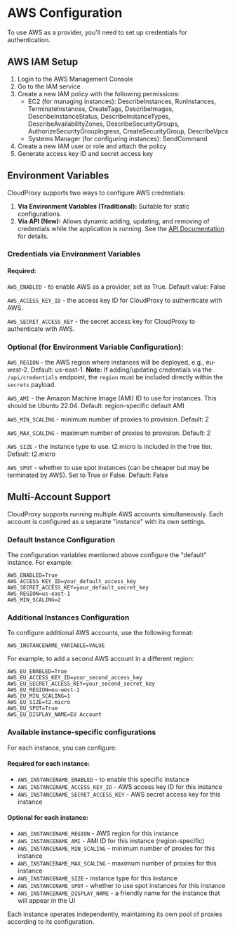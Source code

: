 # AWS Configuration

To use AWS as a provider, you'll need to set up credentials for authentication.

## AWS IAM Setup

1. Login to the AWS Management Console
2. Go to the IAM service
3. Create a new IAM policy with the following permissions:
   - EC2 (for managing instances): DescribeInstances, RunInstances, TerminateInstances, CreateTags, DescribeImages, DescribeInstanceStatus, DescribeInstanceTypes, DescribeAvailabilityZones, DescribeSecurityGroups, AuthorizeSecurityGroupIngress, CreateSecurityGroup, DescribeVpcs
   - Systems Manager (for configuring instances): SendCommand
4. Create a new IAM user or role and attach the policy
5. Generate access key ID and secret access key

## Environment Variables

CloudProxy supports two ways to configure AWS credentials:
1.  **Via Environment Variables (Traditional):** Suitable for static configurations.
2.  **Via API (New):** Allows dynamic adding, updating, and removing of credentials while the application is running. See the [API Documentation](./api.md#credential-management) for details.

### Credentials via Environment Variables

#### Required:
``AWS_ENABLED`` - to enable AWS as a provider, set as True. Default value: False

``AWS_ACCESS_KEY_ID`` - the access key ID for CloudProxy to authenticate with AWS.

``AWS_SECRET_ACCESS_KEY`` - the secret access key for CloudProxy to authenticate with AWS.

### Optional (for Environment Variable Configuration):
``AWS_REGION`` - the AWS region where instances will be deployed, e.g., eu-west-2. Default: us-east-1. **Note:** If adding/updating credentials via the `/api/credentials` endpoint, the `region` must be included directly within the `secrets` payload.

``AWS_AMI`` - the Amazon Machine Image (AMI) ID to use for instances. This should be Ubuntu 22.04. Default: region-specific default AMI

``AWS_MIN_SCALING`` - minimum number of proxies to provision. Default: 2

``AWS_MAX_SCALING`` - maximum number of proxies to provision. Default: 2

``AWS_SIZE`` - the instance type to use. t2.micro is included in the free tier. Default: t2.micro

``AWS_SPOT`` - whether to use spot instances (can be cheaper but may be terminated by AWS). Set to True or False. Default: False

## Multi-Account Support

CloudProxy supports running multiple AWS accounts simultaneously. Each account is configured as a separate "instance" with its own settings.

### Default Instance Configuration

The configuration variables mentioned above configure the "default" instance. For example:

```
AWS_ENABLED=True
AWS_ACCESS_KEY_ID=your_default_access_key
AWS_SECRET_ACCESS_KEY=your_default_secret_key
AWS_REGION=us-east-1
AWS_MIN_SCALING=2
```

### Additional Instances Configuration

To configure additional AWS accounts, use the following format:
```
AWS_INSTANCENAME_VARIABLE=VALUE
```

For example, to add a second AWS account in a different region:

```
AWS_EU_ENABLED=True
AWS_EU_ACCESS_KEY_ID=your_second_access_key
AWS_EU_SECRET_ACCESS_KEY=your_second_secret_key
AWS_EU_REGION=eu-west-1
AWS_EU_MIN_SCALING=1
AWS_EU_SIZE=t2.micro
AWS_EU_SPOT=True
AWS_EU_DISPLAY_NAME=EU Account
```

### Available instance-specific configurations

For each instance, you can configure:

#### Required for each instance:
- `AWS_INSTANCENAME_ENABLED` - to enable this specific instance
- `AWS_INSTANCENAME_ACCESS_KEY_ID` - AWS access key ID for this instance
- `AWS_INSTANCENAME_SECRET_ACCESS_KEY` - AWS secret access key for this instance

#### Optional for each instance:
- `AWS_INSTANCENAME_REGION` - AWS region for this instance
- `AWS_INSTANCENAME_AMI` - AMI ID for this instance (region-specific)
- `AWS_INSTANCENAME_MIN_SCALING` - minimum number of proxies for this instance
- `AWS_INSTANCENAME_MAX_SCALING` - maximum number of proxies for this instance
- `AWS_INSTANCENAME_SIZE` - instance type for this instance
- `AWS_INSTANCENAME_SPOT` - whether to use spot instances for this instance
- `AWS_INSTANCENAME_DISPLAY_NAME` - a friendly name for the instance that will appear in the UI

Each instance operates independently, maintaining its own pool of proxies according to its configuration.
